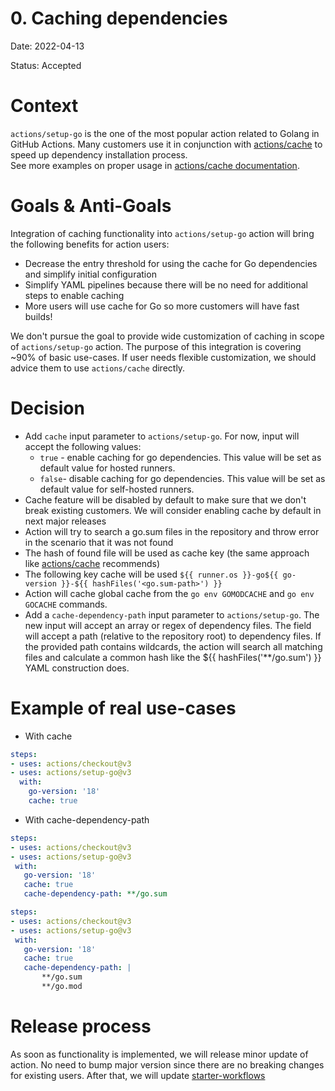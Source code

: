 # 0. Caching dependencies
Date: 2022-04-13

Status: Accepted

# Context
`actions/setup-go` is the one of the most popular action related to Golang in GitHub Actions. Many customers use it in conjunction with [actions/cache](https://github.com/actions/cache) to speed up dependency installation process.  
See more examples on proper usage in [actions/cache documentation](https://github.com/actions/cache/blob/main/examples.md#go---modules).

# Goals & Anti-Goals
Integration of caching functionality into `actions/setup-go` action will bring the following benefits for action users:
- Decrease the entry threshold for using the cache for Go dependencies and simplify initial configuration
- Simplify YAML pipelines because there will be no need for additional steps to enable caching
- More users will use cache for Go so more customers will have fast builds!

We don't pursue the goal to provide wide customization of caching in scope of `actions/setup-go` action. The purpose of this integration is covering ~90% of basic use-cases. If user needs flexible customization, we should advice them to use `actions/cache` directly.

# Decision
- Add `cache` input parameter to `actions/setup-go`. For now, input will accept the following values: 
  - `true` - enable caching for go dependencies. This value will be set as default value for hosted runners.
  - `false`- disable caching for go dependencies. This value will be set as default value for self-hosted runners.
- Cache feature will be disabled by default to make sure that we don't break existing customers. We will consider enabling cache by default in next major releases
- Action will try to search a go.sum files in the repository and throw error in the scenario that it was not found
- The hash of found file will be used as cache key (the same approach like [actions/cache](https://github.com/actions/cache/blob/main/examples.md#go---modules) recommends)
- The following key cache will be used `${{ runner.os }}-go${{ go-version }}-${{ hashFiles('<go.sum-path>') }}`
- Action will cache global cache from the `go env GOMODCACHE` and `go env GOCACHE` commands.
- Add a `cache-dependency-path` input parameter to `actions/setup-go`. The new input will accept an array or regex of dependency files. The field will accept a path (relative to the repository root) to dependency files. If the provided path contains wildcards, the action will search all matching files and calculate a common hash like the ${{ hashFiles('**/go.sum') }} YAML construction does.

# Example of real use-cases

 - With cache

```yml
steps:
- uses: actions/checkout@v3
- uses: actions/setup-go@v3
  with:
    go-version: '18'
    cache: true
```

 - With cache-dependency-path

 ```yml
steps:
- uses: actions/checkout@v3
- uses: actions/setup-go@v3
  with:
    go-version: '18'
    cache: true
    cache-dependency-path: **/go.sum
```

 ```yml
steps:
- uses: actions/checkout@v3
- uses: actions/setup-go@v3
  with:
    go-version: '18'
    cache: true
    cache-dependency-path: |
        **/go.sum
        **/go.mod
```

# Release process

As soon as functionality is implemented, we will release minor update of action. No need to bump major version since there are no breaking changes for existing users.
After that, we will update [starter-workflows](https://github.com/actions/starter-workflows/blob/main/ci/go.yml)